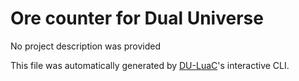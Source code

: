 # Ore counter for Dual Universe

No project description was provided

This file was automatically generated by [DU-LuaC](https://github.com/wolfe-labs/DU-LuaC)'s interactive CLI.